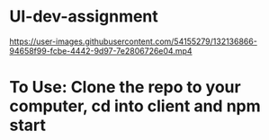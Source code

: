 # UI-dev-assignment



https://user-images.githubusercontent.com/54155279/132136866-94658f99-fcbe-4442-9d97-7e2806726e04.mp4



# To Use: Clone the repo to your computer, cd into client and npm start 
